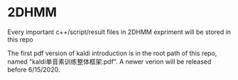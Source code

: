 # 2DHMM
Every important c++/script/result files in 2DHMM expriment will be stored in this repo

The first pdf version of kaldi introduction is in the root path of this repo, named "kaldi单音素训练整体框架.pdf".
A newer verion will be released before 6/15/2020.
